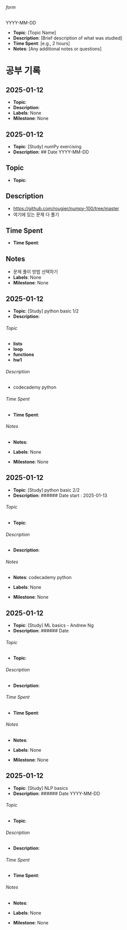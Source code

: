 ###### form
YYYY-MM-DD
- **Topic**: [Topic Name]
- **Description**: [Brief description of what was studied]
- **Time Spent**: [e.g., 2 hours]
- **Notes**: [Any additional notes or questions]

# 공부 기록



## 2025-01-12
- **Topic**: 
- **Description**: 
- **Labels**: None
- **Milestone**: None


## 2025-01-12
- **Topic**: [Study] numPy exercising
- **Description**: ## Date
YYYY-MM-DD

## Topic
- **Topic**:

## Description
- https://github.com/rougier/numpy-100/tree/master
- 여기에 있는 문제 다 풀기

## Time Spent
- **Time Spent**:

## Notes
- 문제 풀이 방법 선택하기
- **Labels**: None
- **Milestone**: None


## 2025-01-12
- **Topic**: [Study] python basic 1/2
- **Description**: 
###### Topic
- **lists**
- **loop**
- **functions**
- **hw1**  

###### Description
- codecademy python

###### Time Spent
- **Time Spent**:

###### Notes
- **Notes**:

- **Labels**: None
- **Milestone**: None


## 2025-01-12
- **Topic**: [Study] python basic 2/2
- **Description**: ###### Date
start : 2025-01-13

###### Topic
- **Topic**:

###### Description
- **Description**:

###### Notes
- **Notes**: codecademy python

- **Labels**: None
- **Milestone**: None


## 2025-01-12
- **Topic**: [Study] ML basics - Andrew Ng
- **Description**: ###### Date


###### Topic
- **Topic**: 

###### Description
- **Description**:

###### Time Spent
- **Time Spent**:

###### Notes
- **Notes**:

- **Labels**: None
- **Milestone**: None


## 2025-01-12
- **Topic**: [Study] NLP basics
- **Description**: ###### Date
YYYY-MM-DD

###### Topic
- **Topic**:

###### Description
- **Description**:

###### Time Spent
- **Time Spent**:

###### Notes
- **Notes**:

- **Labels**: None
- **Milestone**: None

